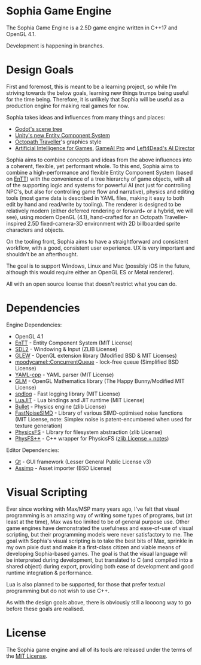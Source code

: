 
# Sophia Game Engine

The Sophia Game Engine is a 2.5D game engine written in C++17 and OpenGL 4.1.

Development is happening in branches.

# Design Goals

First and foremost, this is meant to be a learning project, so while I'm striving towards the below goals, learning new things trumps being useful for the time being. Therefore, it is unlikely that Sophia will be useful as a production engine for making real games for now.

Sophia takes ideas and influences from many things and places:

* [Godot's scene tree](http://docs.godotengine.org/en/3.0/getting_started/step_by_step/scenes_and_nodes.html)
* [Unity's new Entity Component System](https://github.com/Unity-Technologies/EntityComponentSystemSamples/blob/master/Documentation/index.md)
* [Octopath Traveller](https://en.m.wikipedia.org/wiki/Octopath_Traveler)'s graphics style
* [Artificial Intelligence for Games](https://www.amazon.com/Artificial-Intelligence-Games-Ian-Millington/dp/0123747317/ref=cm_cr_arp_d_product_top?ie=UTF8), [GameAI Pro](http://www.gameaipro.com) and [Left4Dead's AI Director](https://aiandgames.com/in-the-directors-chair-left-4-dead/)

Sophia aims to combine concepts and ideas from the above influences into a coherent, flexible, yet performant whole. To this end, Sophia aims to combine a high-performance and flexible Entity Component System (based on [EnTT](https://github.com/skypjack/entt)) with the convenience of a tree hierarchy of game objects, with all of the supporting logic and systems for powerful AI (not just for controlling NPC's, but also for controlling game flow and narrative), physics and editing tools (most game data is described in YAML files, making it easy to both edit by hand and read/write by tooling). The renderer is designed to be relatively modern (either deferred rendering or forward+ or a hybrid, we will see), using modern OpenGL (4.1), hand-crafted for an Octopath Traveller-inspired 2.5D fixed-camera-3D environment with 2D billboarded sprite characters and objects. 

On the tooling front, Sophia aims to have a straightforward and consistent workflow, with a good, consistent user experience. UX is very important and shouldn't be an afterthought.

The goal is to support Windows, Linux and Mac (possibly iOS in the future, although this would require either an OpenGL ES or Metal renderer).

All with an open source license that doesn't restrict what you can do.


# Dependencies

Engine Dependencies:

* OpenGL 4.1
* [EnTT](https://github.com/skypjack/entt) - Entity Component System (MIT License)
* [SDL2](http://libsdl.org/) - Windowing & Input (ZLIB License)
* [GLEW](http://glew.sourceforge.net/) - OpenGL extension library (Modified BSD & MIT Licenses)
* [moodycamel::ConcurrentQueue](https://github.com/cameron314/concurrentqueue) - lock-free queue (Simplified BSD License)
* [YAML-cpp](https://github.com/jbeder/yaml-cpp) - YAML parser (MIT License)
* [GLM](https://glm.g-truc.net/0.9.8/index.html) - OpenGL Mathematics library (The Happy Bunny/Modified MIT License)
* [spdlog](https://github.com/gabime/spdlog) - Fast logging library (MIT License)
* [LuaJIT](http://luajit.org/luajit.html) - Lua bindings and JIT runtime (MIT License)
* [Bullet](https://github.com/bulletphysics/bullet3) - Physics engine (zlib License)
* [FastNoiseSIMD](https://github.com/Auburns/FastNoiseSIMD) - Library of various SIMD-optimised noise functions (MIT License, note: Simplex noise is patent-encumbered when used for texture generation)
* [PhysicsFS](http://icculus.org/physfs/) - Library for filesystem abstraction (zlib License)
* [PhysFS++](https://github.com/kahowell/physfs-cpp) - C++ wrapper for PhysicsFS ([zlib License + notes](https://github.com/kahowell/physfs-cpp/blob/master/LICENSE.txt))

Editor Dependencies:

* [Qt](https://www.qt.io/developers/) - GUI framework (Lesser General Public License v3)
* [Assimp](http://assimp.org/) - Asset importer (BSD License)

# Visual Scripting

Ever since working with Max/MSP many years ago, I've felt that visual programming is an amazing way of writing some types of programs, but (at least at the time), Max was too limited to be of general purpose use. Other game engines have demonstrated the usefulness and ease-of-use of visual scripting, but their programming models were never satisfactory to me. The goal with Sophia's visual scripting is to take the best bits of Max, sprinkle in my own pixie dust and make it a first-class citizen and viable means of developing Sophia-based games.
The goal is that the visual language will be interpreted during development, but translated to C (and compiled into a shared object) during export, providing both ease of development and good runtime integration & performance.

Lua is also planned to be supported, for those that prefer textual programming but do not wish to use C++.

As with the design goals above, there is obviously still a loooong way to go before these goals are realised.

# License

The Sophia game engine and all of its tools are released under the terms of the [MIT License](https://github.com/danielytics/sophia/blob/master/LICENSE).

